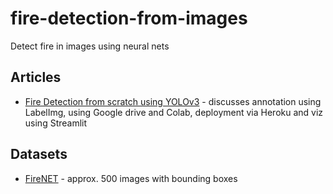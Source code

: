 # fire-detection-from-images
Detect fire in images using neural nets

## Articles
* [Fire Detection from scratch using YOLOv3](https://medium.com/@b117020/fire-detection-using-neural-networks-4d52c5cd55c5) - discusses annotation using LabelImg, using Google drive and Colab, deployment via Heroku and viz using Streamlit

## Datasets
* [FireNET](https://github.com/OlafenwaMoses/FireNET) - approx. 500 images with bounding boxes
